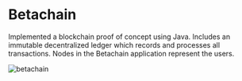 # Betachain
Implemented a blockchain proof of concept using Java. Includes an immutable decentralized ledger which records and processes all transactions. Nodes in the Betachain application represent the users.


![betachain](https://user-images.githubusercontent.com/9091157/37254427-1fca246a-2514-11e8-9dd2-222ccddcc70b.png)
